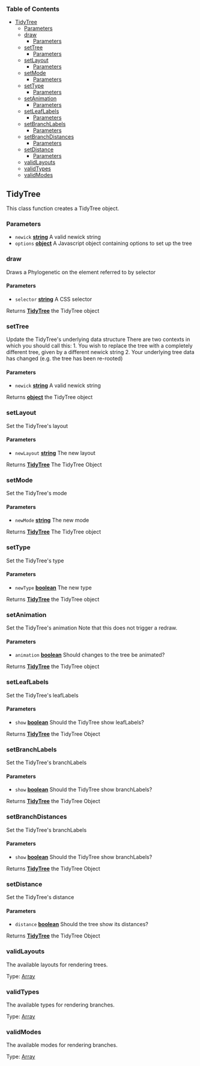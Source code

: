 <!-- Generated by documentation.js. Update this documentation by updating the source code. -->

### Table of Contents

-   [TidyTree][1]
    -   [Parameters][2]
    -   [draw][3]
        -   [Parameters][4]
    -   [setTree][5]
        -   [Parameters][6]
    -   [setLayout][7]
        -   [Parameters][8]
    -   [setMode][9]
        -   [Parameters][10]
    -   [setType][11]
        -   [Parameters][12]
    -   [setAnimation][13]
        -   [Parameters][14]
    -   [setLeafLabels][15]
        -   [Parameters][16]
    -   [setBranchLabels][17]
        -   [Parameters][18]
    -   [setBranchDistances][19]
        -   [Parameters][20]
    -   [setDistance][21]
        -   [Parameters][22]
    -   [validLayouts][23]
    -   [validTypes][24]
    -   [validModes][25]

## TidyTree

This class function creates a TidyTree object.

### Parameters

-   `newick` **[string][26]** A valid newick string
-   `options` **[object][27]** A Javascript object containing options to set up the tree

### draw

Draws a Phylogenetic on the element referred to by selector

#### Parameters

-   `selector` **[string][26]** A CSS selector

Returns **[TidyTree][28]** the TidyTree object

### setTree

Update the TidyTree's underlying data structure
There are two contexts in which you should call this:
	1\. You wish to replace the tree with a completely different tree, given by a different newick string
	2\. Your underlying tree data has changed (e.g. the tree has been re-rooted)

#### Parameters

-   `newick` **[string][26]** A valid newick string

Returns **[object][27]** the TidyTree object

### setLayout

Set the TidyTree's layout

#### Parameters

-   `newLayout` **[string][26]** The new layout

Returns **[TidyTree][28]** The TidyTree Object

### setMode

Set the TidyTree's mode

#### Parameters

-   `newMode` **[string][26]** The new mode

Returns **[TidyTree][28]** The TidyTree object

### setType

Set the TidyTree's type

#### Parameters

-   `newType` **[boolean][29]** The new type

Returns **[TidyTree][28]** the TidyTree object

### setAnimation

Set the TidyTree's animation
Note that this does not trigger a redraw.

#### Parameters

-   `animation` **[boolean][29]** Should changes to the tree be animated?

Returns **[TidyTree][28]** the TidyTree object

### setLeafLabels

Set the TidyTree's leafLabels

#### Parameters

-   `show` **[boolean][29]** Should the TidyTree show leafLabels?

Returns **[TidyTree][28]** the TidyTree Object

### setBranchLabels

Set the TidyTree's branchLabels

#### Parameters

-   `show` **[boolean][29]** Should the TidyTree show branchLabels?

Returns **[TidyTree][28]** the TidyTree Object

### setBranchDistances

Set the TidyTree's branchLabels

#### Parameters

-   `show` **[boolean][29]** Should the TidyTree show branchLabels?

Returns **[TidyTree][28]** the TidyTree Object

### setDistance

Set the TidyTree's distance

#### Parameters

-   `distance` **[boolean][29]** Should the tree show its distances?

Returns **[TidyTree][28]** the TidyTree Object

### validLayouts

The available layouts for rendering trees.

Type: [Array][30]

### validTypes

The available types for rendering branches.

Type: [Array][30]

### validModes

The available modes for rendering branches.

Type: [Array][30]

[1]: #tidytree

[2]: #parameters

[3]: #draw

[4]: #parameters-1

[5]: #settree

[6]: #parameters-2

[7]: #setlayout

[8]: #parameters-3

[9]: #setmode

[10]: #parameters-4

[11]: #settype

[12]: #parameters-5

[13]: #setanimation

[14]: #parameters-6

[15]: #setleaflabels

[16]: #parameters-7

[17]: #setbranchlabels

[18]: #parameters-8

[19]: #setbranchdistances

[20]: #parameters-9

[21]: #setdistance

[22]: #parameters-10

[23]: #validlayouts

[24]: #validtypes

[25]: #validmodes

[26]: https://developer.mozilla.org/docs/Web/JavaScript/Reference/Global_Objects/String

[27]: https://developer.mozilla.org/docs/Web/JavaScript/Reference/Global_Objects/Object

[28]: #tidytree

[29]: https://developer.mozilla.org/docs/Web/JavaScript/Reference/Global_Objects/Boolean

[30]: https://developer.mozilla.org/docs/Web/JavaScript/Reference/Global_Objects/Array
